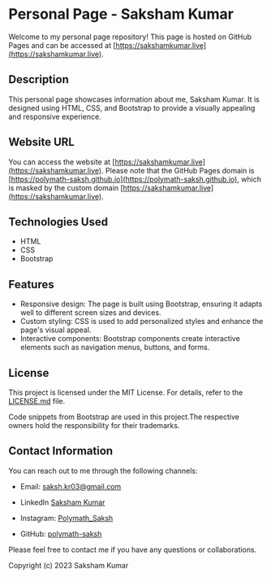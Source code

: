 # Personal Page - Saksham Kumar

Welcome to my personal page repository! This page is hosted on GitHub Pages and can be accessed at [https://sakshamkumar.live](https://sakshamkumar.live).

## Description

This personal page showcases information about me, Saksham Kumar. It is designed using HTML, CSS, and Bootstrap to provide a visually appealing and responsive experience.

## Website URL

You can access the website at [https://sakshamkumar.live](https://sakshamkumar.live). Please note that the GitHub Pages domain is [https://polymath-saksh.github.io](https://polymath-saksh.github.io), which is masked by the custom domain [https://sakshamkumar.live](https://sakshamkumar.live).

## Technologies Used

- HTML
- CSS
- Bootstrap

## Features

- Responsive design: The page is built using Bootstrap, ensuring  it adapts well to different screen sizes and devices.
- Custom styling: CSS is used to add personalized styles and enhance the page's visual appeal.
- Interactive components: Bootstrap components create interactive elements such as navigation menus, buttons, and forms.

## License

This project is licensed under the MIT License. For details, refer to the [LICENSE.md](LICENSE.md) file.

Code snippets from Bootstrap are used in this project.The respective owners hold the responsibility for their trademarks.

## Contact Information

You can reach out to me through the following channels:

- Email: [saksh.kr03@gmail.com](mailto:saksh.kr03@gmail.com)

- LinkedIn [Saksham Kumar](https://www.linkedin.com/in/sakshamkr1/)

- Instagram: [Polymath_Saksh](https://www.instagram.com/polymath_saksh/)

- GitHub: [polymath-saksh](https://github.com/polymath-saksh)

Please feel free to contact me if you have any questions or collaborations.

Copyright (c) 2023 Saksham Kumar
